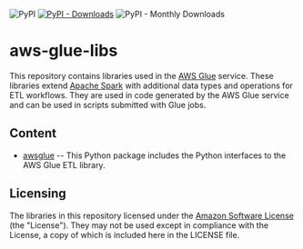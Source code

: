 ![PyPI](https://img.shields.io/pypi/v/awsglue-dev)
[![PyPI - Downloads](https://static.pepy.tech/badge/awsglue-dev)](https://pepy.tech/project/awsglue-dev)
![PyPI - Monthly Downloads](https://static.pepy.tech/badge/awsglue-dev/month)

# aws-glue-libs
This repository contains libraries used in the [AWS Glue](https://aws.amazon.com/glue) service. These libraries extend [Apache Spark](https://spark.apache.org/) with additional data types and operations for ETL workflows. They are used in code generated by the AWS Glue service and can be used in scripts submitted with Glue jobs. 

## Content

- [awsglue](awsglue) -- This Python package includes the Python interfaces to the AWS Glue ETL library. 

## Licensing

The libraries in this repository licensed under the [Amazon Software License](http://aws.amazon.com/asl/) (the "License"). They may not be used except in compliance with the License, a copy of which is included here in the LICENSE file.
